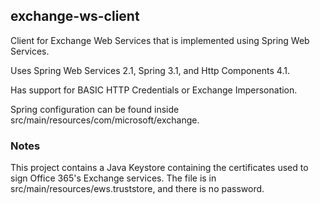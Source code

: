 ## exchange-ws-client

Client for Exchange Web Services that is implemented using Spring Web Services.

Uses Spring Web Services 2.1, Spring 3.1, and Http Components 4.1.

Has support for BASIC HTTP Credentials or Exchange Impersonation.

Spring configuration can be found inside src/main/resources/com/microsoft/exchange.

### Notes

This project contains a Java Keystore containing the certificates used to sign Office 365's
Exchange services. The file is in src/main/resources/ews.truststore, and there is no password.

